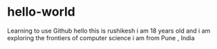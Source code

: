 # hello-world
Learning to use Github
hello this is rushikesh i am 18 years old and i am exploring the frontiers of computer science i am from Pune , India
